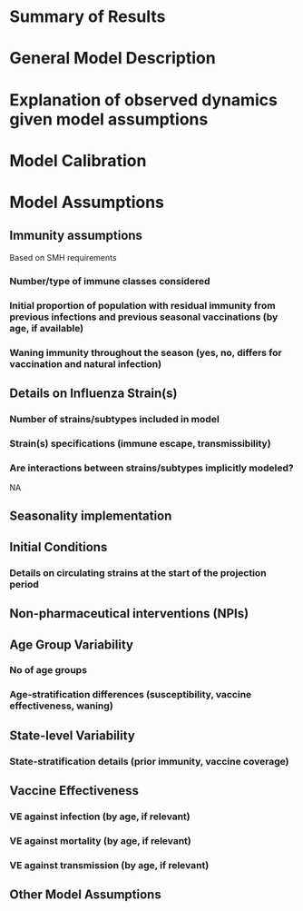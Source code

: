 # Summary of Results

# General Model Description

# Explanation of observed dynamics given model assumptions

# Model Calibration

# Model Assumptions
## Immunity assumptions
Based on SMH requirements

### Number/type of immune classes considered


### Initial proportion of population with residual immunity from previous infections and previous seasonal vaccinations (by age, if available)


### Waning immunity throughout the season (yes, no, differs for vaccination and natural infection)


## Details on Influenza Strain(s)
### Number of strains/subtypes included in model


### Strain(s) specifications (immune escape, transmissibility)

### Are interactions between strains/subtypes implicitly modeled?
NA

## Seasonality implementation


## Initial Conditions
### Details on circulating strains at the start of the projection period

## Non-pharmaceutical interventions (NPIs)


## Age Group Variability
### No of age groups

### Age-stratification differences (susceptibility, vaccine effectiveness, waning)

## State-level Variability
### State-stratification details (prior immunity, vaccine coverage)

## Vaccine Effectiveness
### VE against infection (by age, if relevant)


### VE against mortality (by age, if relevant)


### VE against transmission (by age, if relevant)


## Other Model Assumptions

